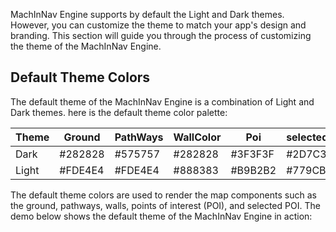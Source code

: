 MachInNav Engine supports by default the Light and Dark themes. However, you can customize the theme to match your app's design and branding.
This section will guide you through the process of customizing the theme of the MachInNav Engine.

## Default Theme Colors
The default theme of the MachInNav Engine is a combination of Light and Dark themes.
here is the default theme color palette:

| Theme | Ground  | PathWays | WallColor | Poi     | selectedPoi |
|-------|---------|----------|-----------|---------|-------------|
| Dark  | #282828 | #575757  | #282828   | #3F3F3F | #2D7C32     |
| Light | #FDE4E4 | #FDE4E4  | #888383   | #B9B2B2 | #779CB7     |

The default theme colors are used to render the map components such as the ground, pathways, walls, points of interest (POI), and selected POI.
The demo below shows the default theme of the MachInNav Engine in action:
